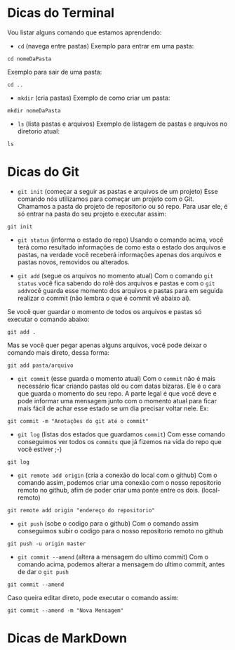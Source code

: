 # Dicas do Terminal

Vou listar alguns comando que estamos aprendendo:

- `cd` (navega entre pastas)
Exemplo para entrar em uma pasta:
```
cd nomeDaPasta
```

Exemplo para sair de uma pasta:
```
cd ..
```

- `mkdir` (cria pastas) 
Exemplo de como criar um pasta:
```
mkdir nomeDaPasta
```

- `ls` (lista pastas e arquivos)
Exemplo de listagem de pastas e arquivos no diretorio atual:
```
ls
```

# Dicas do Git

- `git init` (começar a seguir as pastas e arquivos de um projeto)
Esse comando nós utilizamos para começar um projeto com o Git.
Chamamos a pasta do projeto de repositorio ou só repo. Para usar ele, é só entrar na pasta do seu projeto e executar assim:

```
git init
```
- `git status` (informa o estado do repo)
Usando o comando acima, você terá como resultado informações de como esta o estado dos arquivos e pastas, na verdade você receberá informações apenas dos arquivos e pastas novos, removidos ou alterados.

- `git add` (segue os arquivos no momento atual)
Com o comando `git status` você fica sabendo do rolê dos arquivos e pastas e com o `git add`você guarda esse momento dos arquivos e pastas para em seguida realizar o commit (não lembra o que é commit vê abaixo ai).

Se você quer guardar o momento de todos os arquivos e pastas só executar o comando abaixo:
```
git add .
```

Mas se você quer pegar apenas alguns arquivos, você pode deixar o comando mais direto, dessa forma:
```
git add pasta/arquivo
```

- `git commit` (esse guarda o momento atual)
Com o `commit` não é mais necessário ficar criando pastas old ou com datas bizaras. Ele é o cara que guarda o momento do seu repo.
A parte legal é que você deve e pode informar uma mensagem junto com o momento atual para ficar mais fácil de achar esse estado se um dia precisar voltar nele. Ex:
```
git commit -m "Anotações do git até o commit"
```

- `git log` (listas dos estados que guardamos `commit`)
Com esse comando conseguimos ver todos os `commits` que já fizemos na vida do repo que você estiver ;-)
```
git log
```
 - `git remote add origin` (cria a conexão do local com o github)
Com o comando assim, podemos criar uma conexão com o nosso repositorio remoto no github, afim de poder criar uma ponte entre os dois. (local-remoto)
```
git remote add origin "endereço do repositorio"
```

- `git push` (sobe o codigo para o github)
Com o comando assim conseguimos subir o codigo para o nosso repositorio remoto no github
```
git push -u origin master
```

- `git commit --amend` (altera a mensagem do ultimo commit)
Com o comando acima, podemos alterar a mensagem do ultimo commit, antes de dar o `git push`
```
git commit --amend
```
Caso queira editar direto, pode executar o comando assim:
```
git commit --amend -m "Nova Mensagem"
```
# Dicas de MarkDown



